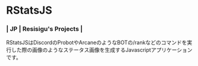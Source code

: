 # RStatsJS
### | JP | Resisigu's Projects |
RStatsJSはDiscordのProbotやArcaneのようなBOTの/rankなどのコマンドを実行した際の画像のようなステータス画像を生成するJavascriptアプリケーションです。

